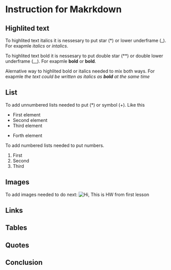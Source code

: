 # Instruction for Makrkdown

## Highlited text

To highlited text italics it is nessesary to put star (*) or lower underframe (_). For exapmle *italics* or _intalics_.

To highlited text bold it is nessesary to put double star (**) or double lower underframe (__). For exapmle **bold** or __bold__. 

Alernative way to highlited bold or italics needed to mix both ways. For exapmle _the text could be written as italics as **bold** at the same time_


## List

To add unnumbered lists needed to put (*) or symbol (+).
Like this
* First element
* Second element
* Third element
+ Forth element

To add numbered lists needed to put numbers.
1. First
2. Second
3. Third

## Images

To add images needed to do next: ![Hi, This is HW from first lesson](lesson1.png)
## Links

## Tables

## Quotes

## Conclusion